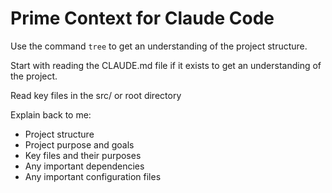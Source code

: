 # Prime Context for Claude Code

Use the command `tree` to get an understanding of the project structure.

Start with reading the CLAUDE.md file if it exists to get an understanding of the project.

Read key files in the src/ or root directory

Explain back to me:
- Project structure
- Project purpose and goals
- Key files and their purposes
- Any important dependencies
- Any important configuration files
